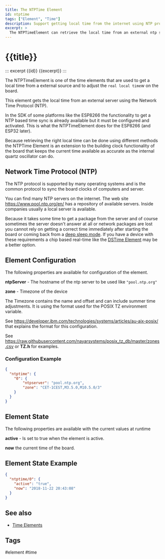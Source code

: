 ```yaml
---
title: The NTPTime Element
id: ntptime
tags: ["Element", "Time"]
description: Support getting local time from the internet using NTP protocol.
excerpt: >
  The NTPTimeElement can retrieve the local time from an external ntp server on the internet.
---
```


# {{title}}

::: excerpt {{id}}
{{excerpt}}
:::

The NTPTimeElement is one of the time elements that are used to get a local time from a external source
and to adjust the `real local time`w on the board.

This element gets the local time from an external server using the Network Time Protocol (NTP).

In the SDK of some platforms like the ESP8266 the functionality to get a NTP based time sync is already available but it must be configured and activated.
This is what the NTPTimeElement does for the ESP8266 (and ESP32 later).

Because retrieving the right local time can be done using different methods the NTPTime Element is an extension to the building clock functionality of the board that keeps the current time available as accurate as the internal quartz oscillator can do.


## Network Time Protocol (NTP)

The NTP protocol is supported by many operating systems and is the common protocol to sync the board clocks of computers and server.

You can find many NTP servers on the internet. The web site <https://www.pool.ntp.org/en/> has a repository of available servers. Inside companies usually a local server is available.

Because it takes some time to get a package from the server and of course sometimes the server doesn't answer at all or network packages
are lost you cannot rely on getting a correct time immediately after starting the board or coming back from a [deep sleep mode](/boards/deepsleep.md).
If you have a device with these requirements a chip based real-time like the  [DSTime Element](/elements/dstime.md) may be a better option.


## Element Configuration

The following properties are available for configuration of the element.

<object data="/element.svg?ntptime" type="image/svg+xml"></object>

**ntpServer** - The hostname of the ntp server to be used like `"pool.ntp.org"`

**zone** - Timezone of the device

The Timezone contains the name and offset and can include summer time adjustments. It is using the format used for the POSIX TZ environment variable. 

See <https://developer.ibm.com/technologies/systems/articles/au-aix-posix/> that explains the format for this configuration.

See <https://raw.githubusercontent.com/nayarsystems/posix_tz_db/master/zones.csv> or **TZ.h** for examples.



### Configuration Example


```json
{
  "ntptime": {
    "0": {
        "ntpserver": "pool.ntp.org",
        "zone": "CET-1CEST,M3.5.0,M10.5.0/3"
    }
  }
}
```

## Element State

The following properties are available with the current values at runtime

**active** - Is set to true when the element is active.

**now**  the current time of the board.            

## Element State Example

```json
{
  "ntptime/0": {
    "active": "true",
    "now": "2018-11-22 20:43:08"
  }
}
```

## See also

* [Time Elements](/timeelements.md)


## Tags
#element #time